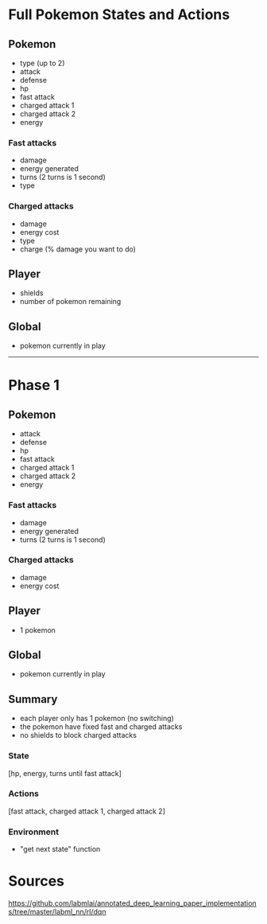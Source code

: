 
# Full Pokemon States and Actions

## Pokemon
- type (up to 2)
- attack
- defense
- hp
- fast attack
- charged attack 1
- charged attack 2
- energy
### Fast attacks
- damage
- energy generated
- turns (2 turns is 1 second)
- type

### Charged attacks
- damage
- energy cost
- type
- charge (% damage you want to do)

## Player
- shields 
- number of pokemon remaining

## Global
- pokemon currently in play
---
# Phase 1

## Pokemon
- attack
- defense
- hp
- fast attack
- charged attack 1
- charged attack 2
- energy

### Fast attacks
- damage
- energy generated
- turns (2 turns is 1 second)

### Charged attacks
- damage
- energy cost

## Player
- 1 pokemon

## Global
- pokemon currently in play

## Summary
- each player only has 1 pokemon (no switching)
- the pokemon have fixed fast and charged attacks
- no shields to block charged attacks

### State
[hp, energy, turns until fast attack]

### Actions
[fast attack, charged attack 1, charged attack 2]

### Environment
- "get next state" function



# Sources

https://github.com/labmlai/annotated_deep_learning_paper_implementations/tree/master/labml_nn/rl/dqn
